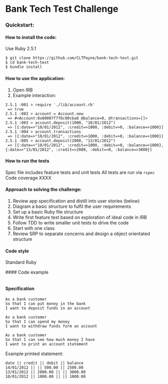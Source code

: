 Bank Tech Test Challenge
=================

### Quickstart:
#### How to install the code:
Use Ruby 2.5.1
```
$ git clone https://github.com/CLTPayne/bank-tech-test.git
$ cd bank-tech-test
$ bundle install
```
#### How to use the application:
1. Open IRB
2. Example interaction:
```
2.5.1 :001 > require './lib/account.rb'
 => true
2.5.1 :002 > account = Account.new
 => #<Account:0x00007f7f8c00cba8 @balance=0, @transactions=[]>
2.5.1 :003 > account.deposit(1000, "10/01/2012")
 => [{:date=>"10/01/2012", :credit=>1000, :debit=>0, :balance=>1000}]
2.5.1 :004 > account.transactions
 => [{:date=>"10/01/2012", :credit=>1000, :debit=>0, :balance=>1000}]
2.5.1 :005 > account.deposit(2000, "13/01/2012")
 => [{:date=>"10/01/2012", :credit=>1000, :debit=>0, :balance=>1000}, {:date=>"13/01/2012", :credit=>2000, :debit=>0, :balance=>3000}]
```

#### How to run the tests
Spec file includes feature tests and unit tests
All tests are run via ```rspec```
Code coverage XXXX


#### Approach to solving the challenge:
1. Review app specification and distill into user stories (below)
2. Diagram a basic structure to fulfil the user requirements
3. Set up a basic Ruby file structure
4. Write first feature test based on exploration of ideal code in IRB
5. Follow TDD to write smaller unit tests to drive the code
6. Start with one class
7. Review SRP to separate concerns and design a object orientated structure

#### Code style
Standard Ruby

#### Code example
```
```

#### Specification
```
As a bank customer
So that I can put money in the bank
I want to deposit funds in an account

As a bank customer
So that I can spend my money
I want to withdraw funds form an account

As a bank customer
So that I can see how much money I have
I want to print an account statement
```
Example printed statement:
```
date || credit || debit || balance
14/01/2012 || || 500.00 || 2500.00
13/01/2012 || 2000.00 || || 3000.00
10/01/2012 || 1000.00 || || 1000.00
```
